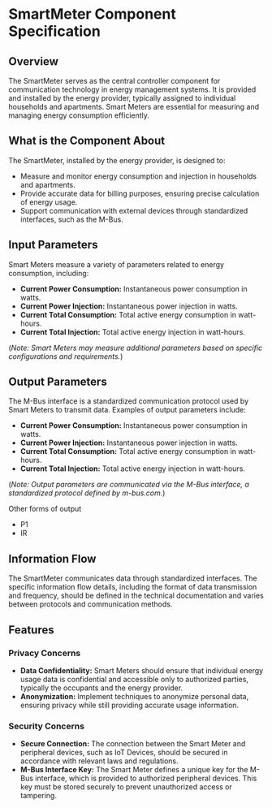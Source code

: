 # SmartMeter Component Specification

## Overview

The SmartMeter serves as the central controller component for communication technology in energy management systems. It is provided and installed by the energy provider, typically assigned to individual households and apartments. Smart Meters are essential for measuring and managing energy consumption efficiently.

## What is the Component About

The SmartMeter, installed by the energy provider, is designed to:
- Measure and monitor energy consumption and injection in households and apartments.
- Provide accurate data for billing purposes, ensuring precise calculation of energy usage.
- Support communication with external devices through standardized interfaces, such as the M-Bus.

## Input Parameters

Smart Meters measure a variety of parameters related to energy consumption, including:
- **Current Power Consumption:** Instantaneous power consumption in watts.
- **Current Power Injection:** Instantaneous power injection in watts.
- **Current Total Consumption:** Total active energy consumption in watt-hours.
- **Current Total Injection:** Total active energy injection in watt-hours.

(*Note: Smart Meters may measure additional parameters based on specific configurations and requirements.*)

## Output Parameters

The M-Bus interface is a standardized communication protocol used by Smart Meters to transmit data. Examples of output parameters include:
- **Current Power Consumption:** Instantaneous power consumption in watts.
- **Current Power Injection:** Instantaneous power injection in watts.
- **Current Total Consumption:** Total active energy consumption in watt-hours.
- **Current Total Injection:** Total active energy injection in watt-hours.

(*Note: Output parameters are communicated via the M-Bus interface, a standardized protocol defined by m-bus.com.*)

Other forms of output
- P1
- IR

## Information Flow

The SmartMeter communicates data through standardized interfaces. The specific information flow details, including the format of data transmission and frequency, should be defined in the technical documentation and varies between protocols and communication methods.

## Features

### Privacy Concerns

- **Data Confidentiality:** Smart Meters should ensure that individual energy usage data is confidential and accessible only to authorized parties, typically the occupants and the energy provider.
- **Anonymization:** Implement techniques to anonymize personal data, ensuring privacy while still providing accurate usage information.

### Security Concerns

- **Secure Connection:** The connection between the Smart Meter and peripheral devices, such as IoT Devices, should be secured in accordance with relevant laws and regulations.
- **M-Bus Interface Key:** The Smart Meter defines a unique key for the M-Bus interface, which is provided to authorized peripheral devices. This key must be stored securely to prevent unauthorized access or tampering.